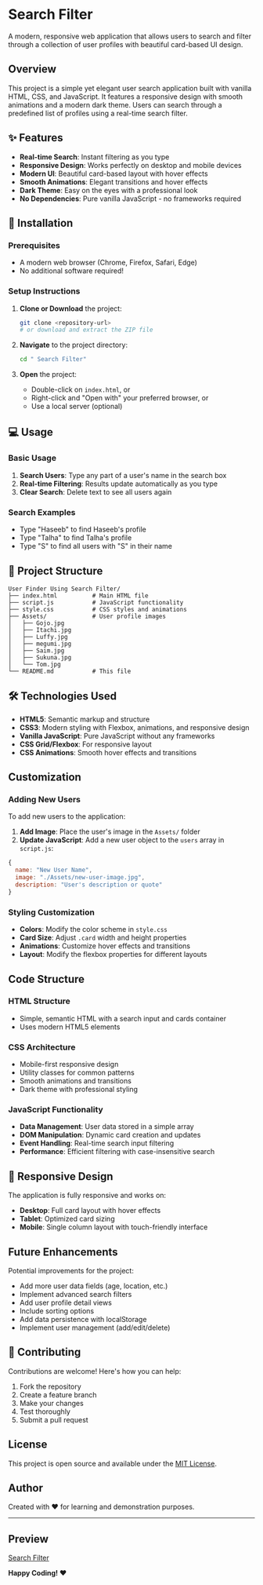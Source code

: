 # Search Filter 

A modern, responsive web application that allows users to search and filter through a collection of user profiles with beautiful card-based UI design.

##  Overview

This project is a simple yet elegant user search application built with vanilla HTML, CSS, and JavaScript. It features a responsive design with smooth animations and a modern dark theme. Users can search through a predefined list of profiles using a real-time search filter.


## ✨ Features

- **Real-time Search**: Instant filtering as you type
- **Responsive Design**: Works perfectly on desktop and mobile devices
- **Modern UI**: Beautiful card-based layout with hover effects
- **Smooth Animations**: Elegant transitions and hover effects
- **Dark Theme**: Easy on the eyes with a professional look
- **No Dependencies**: Pure vanilla JavaScript - no frameworks required




## 🚀 Installation

### Prerequisites

- A modern web browser (Chrome, Firefox, Safari, Edge)
- No additional software required!

### Setup Instructions

1. **Clone or Download** the project:

   ```bash
   git clone <repository-url>
   # or download and extract the ZIP file
   ```

2. **Navigate** to the project directory:

   ```bash
   cd " Search Filter"
   ```

3. **Open** the project:
   - Double-click on `index.html`, or
   - Right-click and "Open with" your preferred browser, or
   - Use a local server (optional)

## 💻 Usage

### Basic Usage

1. **Search Users**: Type any part of a user's name in the search box
2. **Real-time Filtering**: Results update automatically as you type
3. **Clear Search**: Delete text to see all users again

### Search Examples

- Type "Haseeb" to find Haseeb's profile
- Type "Talha" to find Talha's profile
- Type "S" to find all users with "S" in their name


## 📁 Project Structure

```
User Finder Using Search Filter/
├── index.html          # Main HTML file
├── script.js           # JavaScript functionality
├── style.css           # CSS styles and animations
├── Assets/             # User profile images
│   ├── Gojo.jpg
│   ├── Itachi.jpg
│   ├── Luffy.jpg
│   ├── megumi.jpg
│   ├── Saim.jpg
│   ├── Sukuna.jpg
│   └── Tom.jpg
└── README.md           # This file
```

## 🛠️ Technologies Used

- **HTML5**: Semantic markup and structure
- **CSS3**: Modern styling with Flexbox, animations, and responsive design
- **Vanilla JavaScript**: Pure JavaScript without any frameworks
- **CSS Grid/Flexbox**: For responsive layout
- **CSS Animations**: Smooth hover effects and transitions


##  Customization

### Adding New Users

To add new users to the application:

1. **Add Image**: Place the user's image in the `Assets/` folder
2. **Update JavaScript**: Add a new user object to the `users` array in `script.js`:

```javascript
{
  name: "New User Name",
  image: "./Assets/new-user-image.jpg",
  description: "User's description or quote"
}
```

### Styling Customization

- **Colors**: Modify the color scheme in `style.css`
- **Card Size**: Adjust `.card` width and height properties
- **Animations**: Customize hover effects and transitions
- **Layout**: Modify the flexbox properties for different layouts

##  Code Structure

### HTML Structure

- Simple, semantic HTML with a search input and cards container
- Uses modern HTML5 elements

### CSS Architecture

- Mobile-first responsive design
- Utility classes for common patterns
- Smooth animations and transitions
- Dark theme with professional styling

### JavaScript Functionality

- **Data Management**: User data stored in a simple array
- **DOM Manipulation**: Dynamic card creation and updates
- **Event Handling**: Real-time search input filtering
- **Performance**: Efficient filtering with case-insensitive search

## 📱 Responsive Design

The application is fully responsive and works on:

- **Desktop**: Full card layout with hover effects
- **Tablet**: Optimized card sizing
- **Mobile**: Single column layout with touch-friendly interface



##  Future Enhancements

Potential improvements for the project:

- Add more user data fields (age, location, etc.)
- Implement advanced search filters
- Add user profile detail views
- Include sorting options
- Add data persistence with localStorage
- Implement user management (add/edit/delete)


## 🤝 Contributing

Contributions are welcome! Here's how you can help:

1. Fork the repository
2. Create a feature branch
3. Make your changes
4. Test thoroughly
5. Submit a pull request



##  License

This project is open source and available under the [MIT License](LICENSE).

##  Author

Created with ❤️ for learning and demonstration purposes.

---

## Preview 

[Search Filter]( https://haseebjaved4212.github.io/Search-Filter/)

**Happy Coding! ❤️**


